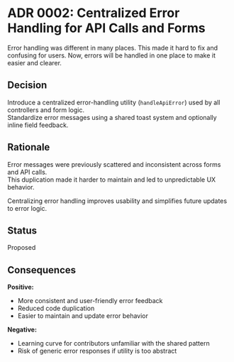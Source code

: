 # ADR 0002: Centralized Error Handling for API Calls and Forms
Error handling was different in many places. This made it hard to fix and confusing for users. Now, errors will be handled in one place to make it easier and clearer.

## Decision
Introduce a centralized error-handling utility (`handleApiError`) used by all controllers and form logic.  
Standardize error messages using a shared toast system and optionally inline field feedback.

## Rationale
Error messages were previously scattered and inconsistent across forms and API calls.  
This duplication made it harder to maintain and led to unpredictable UX behavior.

Centralizing error handling improves usability and simplifies future updates to error logic.

## Status
Proposed

## Consequences
**Positive:**
- More consistent and user-friendly error feedback
- Reduced code duplication
- Easier to maintain and update error behavior

**Negative:**
- Learning curve for contributors unfamiliar with the shared pattern
- Risk of generic error responses if utility is too abstract